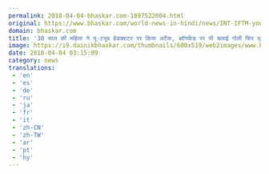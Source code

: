 ```yaml
---
permalink: 2018-04-04-bhaskar.com-1897522004.html
original: https://www.bhaskar.com/world-news-in-hindi/news/INT-IFTM-youtube-shooting-three-shot-at-california-hq-female-suspect-dead-5844334-PHO.html
domain: bhaskar.com
title: '30 साल की महिला ने यू-ट्यूब हेडक्वाटर पर किया अटैक, ब्वॉयफ्रेंड पर भी चलाई गोली फिर खुद दे दी जान'
image: https://i9.dainikbhaskar.com/thumbnails/600x519/web2images/www.bhaskar.com/2018/04/04/hjynhgfdht_1522808684.jpg
date: 2018-04-04 03:15:09
category: news
translations: 
 - 'en'
 - 'es'
 - 'de'
 - 'ru'
 - 'ja'
 - 'fr'
 - 'it'
 - 'zh-CN'
 - 'zh-TW'
 - 'ar'
 - 'pt'
 - 'hy'
---
```


